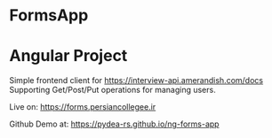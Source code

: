# FormsApp
# Angular Project

Simple frontend client for https://interview-api.amerandish.com/docs
Supporting Get/Post/Put operations for managing users.

Live on: https://forms.persiancollegee.ir

Github Demo at: https://pydea-rs.github.io/ng-forms-app
